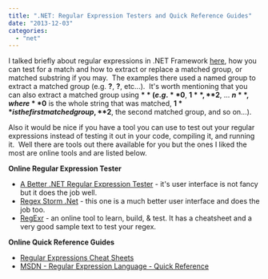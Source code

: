 ```yaml
---
title: ".NET: Regular Expression Testers and Quick Reference Guides"
date: "2013-12-03"
categories: 
  - "net"
---
```


I talked briefly about regular expressions in .NET Framework [here](http://rodansotto.wordpress.com/?s=regular+expression#regex), how you can test for a match and how to extract or replace a matched group, or matched substring if you may.  The examples there used a named group to extract a matched group (e.g. **?<proto>**, **?<port>**, etc...).  It's worth mentioning that you can also extract a matched group using **$** (e.g. **$0**, **$1**, **$2**, ... **$n**, where **$0** is the whole string that was matched, **$1** is the first matched group, **$2**, the second matched group, and so on...).

Also it would be nice if you have a tool you can use to test out your regular expressions instead of testing it out in your code, compiling it, and running it.  Well there are tools out there available for you but the ones I liked the most are online tools and are listed below.

**Online Regular Expression Tester**

- [A Better .NET Regular Expression Tester](http://derekslager.com/blog/posts/2007/09/a-better-dotnet-regular-expression-tester.ashx) - it's user interface is not fancy but it does the job well.
- [Regex Storm .Net](http://regexstorm.net/tester) - this one is a much better user interface and does the job too.
- [RegExr](http://regexr.com/) - an online tool to learn, build, & test. It has a cheatsheet and a very good sample text to test your regex.

**Online Quick Reference Guides**

- [Regular Expressions Cheat Sheets](http://www.cheatography.com/davechild/cheat-sheets/regular-expressions/)
- [MSDN - Regular Expression Language - Quick Reference](http://msdn.microsoft.com/en-us/library/az24scfc(v=vs.100).aspx)
